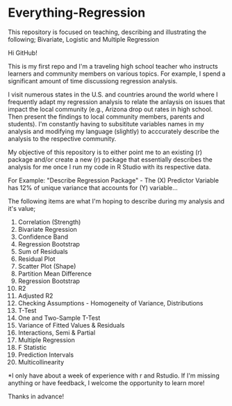 # Everything-Regression
This repository is focused on teaching, describing and illustrating the following; Bivariate, Logistic and Multiple Regression

Hi GitHub!

 This is my first repo and I'm a traveling high school teacher who instructs learners and community members on various topics. For example, I spend a significant amount of time discussiong regression analysis.

 I visit numerous states in the U.S. and countries around the world where I frequently adapt my regression analysis to relate the anlaysis on issues that impact the local community (e.g., Arizona drop out rates in high school. Then present the findings to local community members, parents and students).
 I'm constantly having to subsititute variables names in my analysis and modifying my language (slightly) to acccurately describe the analysis to the respective community.

 My objective of this repository is to either point me to an existing (r) package and/or create a new (r) package that essentially describes the analysis for me once I run my code in R Studio with its respective data.

 For Example: "Describe Regression Package" - The (X) Predictor Variable has 12% of unique variance that accounts for (Y) variable...

 The following items are what I'm hoping to describe during my analysis and it's value;

 1) Correlation (Strength)
 2) Bivariate Regression
 3) Confidence Band
 4) Regression Bootstrap
 5) Sum of Residuals
 6) Residual Plot
 7) Scatter Plot (Shape)
 8) Partition Mean Difference
 9) Regression Bootstrap
 10) R2
 11) Adjusted R2
 12) Checking Assumptions - Homogeneity of Variance, Distributions
 13) T-Test
 14) One and Two-Sample T-Test
 15) Variance of Fitted Values & Residuals
 16) Interactions, Semi & Partial
 17) Multiple Regression
 18) F Statistic
 19) Prediction Intervals
 20) Multicollinearity

 *I only have about a week of experience with r and Rstudio. If I'm missing anything or have feedback, I welcome the opportunity to learn more!

 Thanks in advance!
